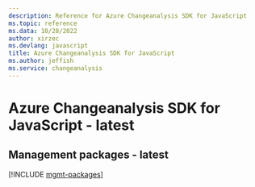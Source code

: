 ```yaml
---
description: Reference for Azure Changeanalysis SDK for JavaScript
ms.topic: reference
ms.data: 10/28/2022
author: xirzec
ms.devlang: javascript
title: Azure Changeanalysis SDK for JavaScript
ms.author: jeffish
ms.service: changeanalysis
---
```

# Azure Changeanalysis SDK for JavaScript - latest

## Management packages - latest
[!INCLUDE [mgmt-packages](changeanalysis-mgmt-index.md)]